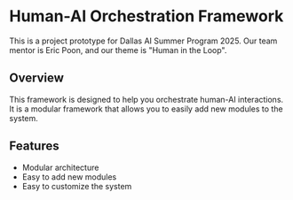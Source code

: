 # Human-AI Orchestration Framework

This is a project prototype for Dallas AI Summer Program 2025. Our team mentor is Eric Poon, and our theme is "Human in the Loop".

## Overview

This framework is designed to help you orchestrate human-AI interactions. It is a modular framework that allows you to easily add new modules to the system.

## Features

- Modular architecture
- Easy to add new modules
- Easy to customize the system